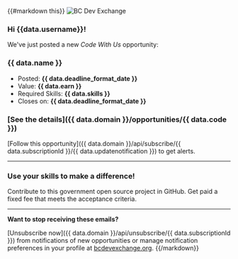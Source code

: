 {{#markdown this}}
![BC Dev Exchange](https://bcdevexchange.org/modules/core/client/img/logo/new-logo.png)

### Hi {{data.username}}!

We've just posted a new *Code With Us* opportunity:

### {{ data.name }}

- Posted: **{{ data.deadline_format_date }}**
- Value: **{{ data.earn }}**
- Required Skills: **{{ data.skills }}**
- Closes on: **{{ data.deadline_format_date }}**

### [See the details]({{ data.domain }}/opportunities/{{ data.code }})


[Follow this opportunity]({{ data.domain }}/api/subscribe/{{ data.subscriptionId }}/{{ data.updatenotification }}) to get alerts.

---

### Use your skills to make a difference!

Contribute to this government open source project in GitHub. Get paid a fixed fee that meets the acceptance criteria.

---

**Want to stop receiving these emails?**

[Unsubscribe now]({{ data.domain }}/api/unsubscribe/{{ data.subscriptionId }}) from notifications of new opportunities or manage notification preferences in your profile at [bcdevexchange.org](http://bcdevexchange.org).
{{/markdown}}
